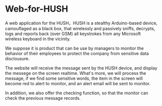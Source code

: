 # Web-for-HUSH
A web application for the HUSH，HUSH is a stealthy Arduino-based device, camouflaged as a black box, that wirelessly and passively sniffs, decrypts, logs and reports back (over GSM) all keystrokes from any Microsoft wireless keyboard in the vicinity.

We suppose it is product that can be use by managers to monitor the behavior of their employees to protect the company from sensitive data disclousure.

The website will receive the message sent by the HUSH device, and display the messege on the screen realtime. What's more, we will process the message, if we find some sensitive words, the item in the screen will become red to alert to monitor, and an alert email will be sent to monitor.

In addition, we also offer the checking function, so that the monitor can check the previous message records.

